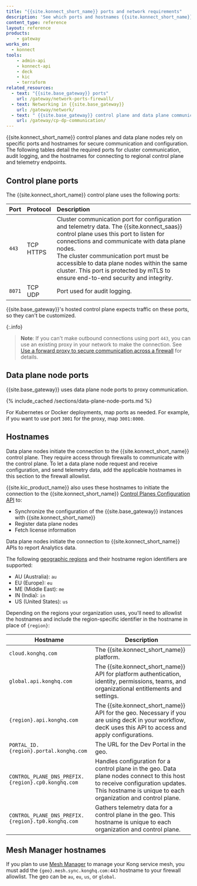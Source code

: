```yaml
---
title: "{{site.konnect_short_name}} ports and network requirements"
description: 'See which ports and hostnames {{site.konnect_short_name}} uses.'
content_type: reference
layout: reference
products:
    - gateway
works_on:
  - konnect
tools:
    - admin-api
    - konnect-api
    - deck
    - kic
    - terraform
related_resources:
  - text: "{{site.base_gateway}} ports"
    url: /gateway/network-ports-firewall/
  - text: Networking in {{site.base_gateway}}
    url: /gateway/network/
  - text: " {{site.base_gateway}} control plane and data plane communication"
    url: /gateway/cp-dp-communication/
---
```


{{site.konnect_short_name}} control planes and data plane nodes rely on specific ports and hostnames for secure communication and configuration. The following tables detail the required ports for cluster communication, audit logging, and the hostnames for connecting to regional control plane and telemetry endpoints.

## Control plane ports

The {{site.konnect_short_name}} control plane uses the following ports:

| Port      | Protocol  | Description |
|:----------|:----------|:------------|
| `443`    | TCP <br>HTTPS | Cluster communication port for configuration and telemetry data. The {{site.konnect_saas}} control plane uses this port to listen for connections and communicate with data plane nodes. <br> The cluster communication port must be accessible to data plane nodes within the same cluster. This port is protected by mTLS to ensure end-to-end security and integrity. |
| `8071`   | TCP <br> UDP | Port used for audit logging. |

{{site.base_gateway}}'s hosted control plane expects traffic on these ports, so they can't be customized. 

{:.info}
> **Note**: If you can't make outbound connections using port `443`, you can use an existing proxy in your network to make the connection. See [Use a forward proxy to secure communication across a firewall](/gateway/cp-dp-communication/#use-a-forward-proxy-to-secure-communication-across-a-firewall) for details. 

## Data plane node ports

{{site.base_gateway}} uses data plane node ports to proxy communication.

{% include_cached /sections/data-plane-node-ports.md %}

For Kubernetes or Docker deployments, map ports as needed. For example, if you
want to use port `3001` for the proxy, map `3001:8000`.

## Hostnames

Data plane nodes initiate the connection to the {{site.konnect_short_name}} control plane.
They require access through firewalls to communicate with the control plane. To let a data plane node request and receive configuration, and send telemetry data, add the applicable hostnames in this section to the firewall allowlist.

{{site.kic_product_name}} also uses these hostnames to initiate the connection to the {{site.konnect_short_name}} [Control Planes Configuration API](/api/konnect/control-planes-config/) to:

* Synchronize the configuration of the {{site.base_gateway}} instances with {{site.konnect_short_name}}
* Register data plane nodes
* Fetch license information

Data plane nodes initiate the connection to {{site.konnect_short_name}} APIs to report Analytics data.

The following [geographic regions](/konnect/geos/) and their hostname region identifiers are supported:
* AU (Australia): `au`
* EU (Europe): `eu`
* ME (Middle East): `me`
* IN (India): `in`
* US (United States): `us`

Depending on the regions your organization uses, you'll need to allowlist the hostnames and include the region-specific identifier in the hostname in place of `{region}`:

| Hostname      | Description |
|----------|----------|
| `cloud.konghq.com`    | The {{site.konnect_short_name}} platform. |
| `global.api.konghq.com` | The {{site.konnect_short_name}} API for platform authentication, identity, permissions, teams, and organizational entitlements and settings. |
| `{region}.api.konghq.com` | The {{site.konnect_short_name}} API for the geo. Necessary if you are using decK in your workflow, decK uses this API to access and apply configurations. |
| `PORTAL_ID.{region}.portal.konghq.com` | The URL for the Dev Portal in the geo. |
| `CONTROL_PLANE_DNS_PREFIX.{region}.cp0.konghq.com` | Handles configuration for a control plane in the geo. Data plane nodes connect to this host to receive configuration updates. This hostname is unique to each organization and control plane. |
| `CONTROL_PLANE_DNS_PREFIX.{region}.tp0.konghq.com` | Gathers telemetry data for a control plane in the geo. This hostname is unique to each organization and control plane. |

## Mesh Manager hostnames

If you plan to use [Mesh Manager](/konnect/mesh-manager/) to manage your Kong service mesh, you must add the `{geo}.mesh.sync.konghq.com:443` hostname to your firewall allowlist. The geo can be `au`, `eu`, `us`, or `global`.